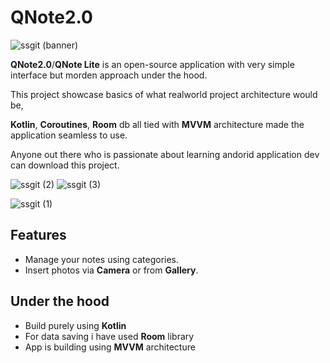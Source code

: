 # QNote2.0
![ssgit (banner)](https://user-images.githubusercontent.com/39851751/125206037-a7a32b80-e2a2-11eb-8662-9282be53e86c.png)

**QNote2.0**/**QNote Lite** is an open-source application with very simple interface but morden approach under the hood.

This project showcase basics of what realworld project architecture would be, 

**Kotlin**, **Coroutines**, **Room** db all tied with **MVVM** architecture made the application seamless to use.

Anyone out there who is passionate about learning andorid application dev can download this project.


![ssgit (2)](https://user-images.githubusercontent.com/39851751/125205799-a4f40680-e2a1-11eb-9031-1b3707c6361c.png)
![ssgit (3)](https://user-images.githubusercontent.com/39851751/125205803-a7566080-e2a1-11eb-9073-522f44b2a30a.png)

![ssgit (1)](https://user-images.githubusercontent.com/39851751/125205712-475fba00-e2a1-11eb-9616-9efee23f2c74.png)

## Features
- Manage your notes using categories.
- Insert photos via **Camera** or from **Gallery**.

## Under the hood
- Build purely using **Kotlin**
- For data saving i have used **Room** library
- App is building using **MVVM** architecture  
